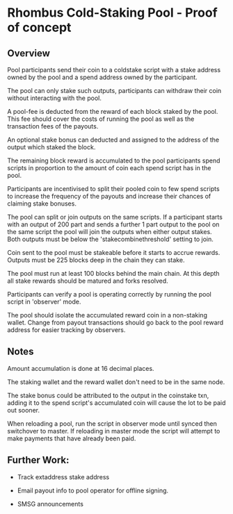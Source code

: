 
# Rhombus Cold-Staking Pool - Proof of concept

## Overview

Pool participants send their coin to a coldstake script with a stake
address owned by the pool and a spend address owned by the participant.

The pool can only stake such outputs, participants can withdraw their
coin without interacting with the pool.


A pool-fee is deducted from the reward of each block staked by the pool.
This fee should cover the costs of running the pool as well as the
transaction fees of the payouts.

An optional stake bonus can deducted and assigned to the address of the
output which staked the block.

The remaining block reward is accumulated to the pool participants
spend scripts in proportion to the amount of coin each spend script has
in the pool.


Participants are incentivised to split their pooled coin to few spend
scripts to increase the frequency of the payouts and increase their
chances of claiming stake bonuses.

The pool can split or join outputs on the same scripts.  If a
participant starts with an output of 200 part and sends a further 1
part output to the pool on the same script the pool will join the
outputs when either output stakes. Both outputs must be below the
'stakecombinethreshold' setting to join.


Coin sent to the pool must be stakeable before it starts to accrue
rewards. Outputs must be 225 blocks deep in the chain they can stake.





The pool must run at least 100 blocks behind the main chain.  At this
depth all stake rewards should be matured and forks resolved.


Participants can verify a pool is operating correctly by running the
pool script in 'observer' mode.


The pool should isolate the accumulated reward coin in a non-staking
wallet. Change from payout transactions should go back to the pool
reward address for easier tracking by observers.


## Notes

Amount accumulation is done at 16 decimal places.

The staking wallet and the reward wallet don't need to be in the same
node.

The stake bonus could be attributed to the output in the coinstake txn,
adding it to the spend script's accumulated coin will cause the lot to
be paid out sooner.


When reloading a pool, run the script in observer mode until synced
then switchover to master. If reloading in master mode the script will
attempt to make payments that have already been paid.


## Further Work:

- Track extaddress stake address

- Email payout info to pool operator for offline signing.

- SMSG announcements
